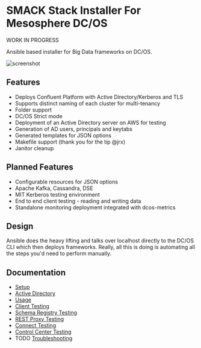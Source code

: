 
# SMACK Stack Installer For Mesosphere DC/OS

WORK IN PROGRESS

Ansible based installer for Big Data frameworks on DC/OS.

![screenshot](https://raw.githubusercontent.com/aggress/mesosphere-dcos-smack-installer/master/docs/make-screenshot.png)

## Features

- Deploys Confluent Platform with Active Directory/Kerberos and TLS
- Supports distinct naming of each cluster for multi-tenancy
- Folder support
- DC/OS Strict mode
- Deployment of an Active Directory server on AWS for testing
- Generation of AD users, principals and keytabs
- Generated templates for JSON options
- Makefile support (thank you for the tip @jrx)
- Janitor cleanup

## Planned Features

- Configurable resources for JSON options
- Apache Kafka, Cassandra, DSE
- MIT Kerberos testing environment
- End to end client testing - reading and writing data
- Standalone monitoring deployment integrated with dcos-metrics

## Design

Ansible does the heavy lifting and talks over localhost directly to the DC/OS CLI which then deploys frameworks. Really, all this is doing is automating all the steps you'd need to perform manually.

## Documentation

- [Setup](docs/setup.md)
- [Active Directory](docs/active_directory.md)
- [Usage](docs/usage.md)
- [Client Testing](docs/client_testing.md)
- [Schema Registry Testing](docs/schema_registry_testing.md)
- [REST Proxy Testing](docs/rest_proxy_testing.md)
- [Connect Testing](docs/connect_testing.md)
- [Control Center Testing](docs/control_center_testing.md)
- TODO [Troubleshooting](docs/troubleshooting.md)